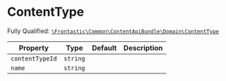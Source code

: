 #  ContentType

Fully Qualified: [`\Frontastic\Common\ContentApiBundle\Domain\ContentType`](../../../../src/php/ContentApiBundle/Domain/ContentType.php)



Property|Type|Default|Description
--------|----|-------|-----------
`contentTypeId`|`string`||
`name`|`string`||

